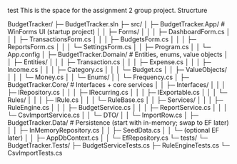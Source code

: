 test
This is the space for the assignment 2 group project.
Strucrture

BudgetTracker/
├─ BudgetTracker.sln
├─ src/
│  ├─ BudgetTracker.App/                # WinForms UI (startup project)
│  │  ├─ Forms/
│  │  │  ├─ DashboardForm.cs
│  │  │  ├─ TransactionsForm.cs
│  │  │  ├─ BudgetsForm.cs
│  │  │  ├─ ReportsForm.cs
│  │  │  └─ SettingsForm.cs
│  │  ├─ Program.cs
│  │  └─ App.config
│  ├─ BudgetTracker.Domain/             # Entities, enums, value objects
│  │  ├─ Entities/
│  │  │  ├─ Transaction.cs
│  │  │  ├─ Expense.cs
│  │  │  ├─ Income.cs
│  │  │  ├─ Category.cs
│  │  │  └─ Budget.cs
│  │  ├─ ValueObjects/
│  │  │  └─ Money.cs
│  │  └─ Enums/
│  │     └─ Frequency.cs
│  ├─ BudgetTracker.Core/               # Interfaces + core services
│  │  ├─ Interfaces/
│  │  │  ├─ IRepository.cs
│  │  │  ├─ IRecurring.cs
│  │  │  ├─ IExportable.cs
│  │  │  └─ Rules/
│  │  │     ├─ IRule.cs
│  │  │     └─ RuleBase.cs
│  │  ├─ Services/
│  │  │  ├─ RuleEngine.cs
│  │  │  ├─ BudgetService.cs
│  │  │  ├─ ReportService.cs
│  │  │  └─ CsvImportService.cs
│  │  └─ DTO/
│  │     └─ ImportRow.cs
│  ├─ BudgetTracker.Data/               # Persistence (start with in-memory; swap to EF later)
│  │  ├─ InMemoryRepository.cs
│  │  ├─ SeedData.cs
│  │  └─ (optional EF later)
│  │     ├─ AppDbContext.cs
│  │     └─ EfRepository.cs
└─ tests/
   └─ BudgetTracker.Tests/
      ├─ BudgetServiceTests.cs
      ├─ RuleEngineTests.cs
      └─ CsvImportTests.cs
